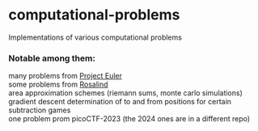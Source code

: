 # computational-problems
Implementations of various computational problems

### Notable among them:

many problems from [Project Euler](https://projecteuler.net/archives;page=2)  
some problems from [Rosalind](https://rosalind.info/problems/locations/)  
area approximation schemes (riemann sums, monte carlo simulations)  
gradient descent
determination of to and from positions for certain subtraction games  
one problem prom picoCTF-2023 (the 2024 ones are in a different repo)  

